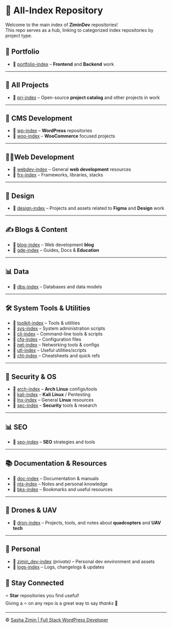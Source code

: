 # 📂 All-Index Repository  

Welcome to the main index of **ZiminDev** repositories!  
This repo serves as a hub, linking to categorized index repositories by project type.

## 💼 Portfolio

- 🔗 [portfolio-index](https://github.com/zimindev/portfolio-index) – **Frontend** and **Backend** work  

---

## 🔨 All Projects

- 🔗 [prj-index](https://github.com/zimindev/prj-index) – Open-source **project catalog** and other projects in work

---

## 🧩 CMS Development

- 🔗 [wp-index](https://github.com/zimindev/wp-index) – **WordPress** repositories
- 🔗 [woo-index](https://github.com/zimindev/woo-index) – **WooCommerce** focused projects

---

## 👨‍💻Web Development

- 🔗 [webdev-index](https://github.com/zimindev/webdev-index) – General **web development** resources
- 🔗 [frx-index](https://github.com/zimindev/frx-index) – Frameworks, libraries, stacks
  
---

## 🎨 Design

- 🔗 [design-index](https://github.com/zimindev/design-index) – Projects and assets related to **Figma** and **Design** work

---

## ✍️ Blogs & Content

- 🔗 [blog-index](https://github.com/zimindev/blog-index) – Web development **blog**
- 🔗 [gde-index](https://github.com/zimindev/gde-index) – Guides, Docs & **Education**

---

## 📊 Data

- 🔗 [dbs-index](https://github.com/zimindev/dbs-index) – Databases and data models

---

## 🛠️ System Tools & Utilities

- 🔗 [toolkit-index](https://github.com/zimindev/toolkit-index) – Tools & utilities
- 🔗 [sys-index](https://github.com/zimindev/sys-index) – System administration scripts
- 🔗 [cli-index](https://github.com/zimindev/cli-index) – Command-line tools & scripts
- 🔗 [cfg-index](https://github.com/zimindev/cfg-index) – Configuration files
- 🔗 [net-index](https://github.com/zimindev/net-index) – Networking tools & configs
- 🔗 [utl-index](https://github.com/zimindev/utl-index) – Useful utilities/scripts
- 🔗 [cht-index](https://github.com/zimindev/cht-index) – Cheatsheets and quick refs

---

## 🔐 Security & OS

- 🔗 [arch-index](https://github.com/zimindev/arch-index) – **Arch Linux** configs/tools  
- 🔗 [kali-index](https://github.com/zimindev/kali-index) – **Kali Linux** / Pentesting  
- 🔗 [lnx-index](https://github.com/zimindev/lnx-index) – General **Linux** resources
- 🔗 [sec-index](https://github.com/zimindev/sec-index) – **Security** tools & research

---

## 📊 SEO

- 🔗 [seo-index](https://github.com/zimindev/seo-index) – **SEO** strategies and tools

---

## 📚 Documentation & Resources

- 🔗 [doc-index](https://github.com/zimindev/doc-index) – Documentation & manuals
- 🔗 [nts-index](https://github.com/zimindev/nts-index) – Notes and personal knowledge
- 🔗 [bks-index](https://github.com/zimindev/bks-index) – Bookmarks and useful resources  


---

## 🚁 Drones & UAV

- 🔗 [dron-index](https://github.com/zimindev/dron-index) – Projects, tools, and notes about **quadcopters** and **UAV tech**

---

## 🔐 Personal

- 🔗 [zimin_dev-index](https://github.com/zimindev/zimin_dev-index) *(private)* – Personal dev environment and assets
- 🔗 [logs-index](https://github.com/zimindev/logs-index) – Logs, changelogs & updates 

## 🌟 **Stay Connected** 

⭐ **Star** repositories you find useful!  
Giving a ⭐ on any repo is a great way to say *thanks* 💙

---

© [Sasha Zimin | Full Stack WordPress Developer](https://github.com/zimindev)
